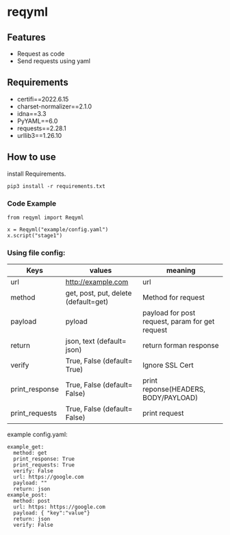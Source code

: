 # reqyml

## Features
- Request as code
- Send requests using yaml

## Requirements
- certifi==2022.6.15
- charset-normalizer==2.1.0
- idna==3.3
- PyYAML==6.0
- requests==2.28.1
- urllib3==1.26.10


## How to use
install Requirements.
``` 
pip3 install -r requirements.txt
``` 

### Code Example
``` 
from reqyml import Reqyml

x = Reqyml("example/config.yaml")
x.script("stage1")
``` 


### Using file config:  

| Keys | values | meaning |
| ------ | ------ | ------ |
| url | http://example.com | url | 
| method |  get, post, put, delete (default=get) | Method for request |
| payload | pyload  | payload for post request, param for get request |
| return | json, text (default= json) | return forman response |
| verify | True, False (default= True) | Ignore SSL Cert | 
| print_response | True, False (default= False) | print reponse(HEADERS, BODY/PAYLOAD) |
| print_requests | True, False (default= False) | print request |




example config.yaml:
``` 
example_get:
  method: get
  print_response: True
  print_requests: True
  verify: False
  url: https://google.com
  payload: ""
  return: json
example_post:
  method: post
  url: https: https://google.com
  payload: { "key":"value"}
  return: json
  verify: False
```